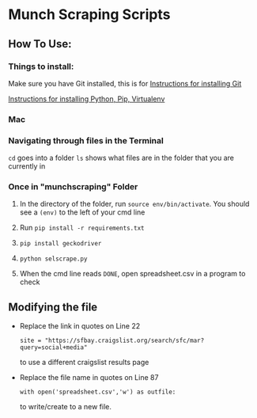 # Munch Scraping Scripts

## How To Use:

### Things to install:
Make sure you have Git installed, this is for 
[Instructions for installing Git](https://git-scm.com/book/en/v2/Getting-Started-Installing-Git)

[Instructions for installing Python, Pip, Virtualenv](http://www.pyladies.com/blog/Get-Your-Mac-Ready-for-Python-Programming/)
### Mac

### Navigating through files in the Terminal

`cd` goes into a folder
`ls` shows what files are in the folder that you are currently in

### Once in "munchscraping" Folder
1. In the directory of the folder, run `source env/bin/activate`. You should see a `(env)` to the left of your cmd line

2. Run `pip install -r requirements.txt`

3. `pip install geckodriver`

4. `python selscrape.py`

5. When the cmd line reads `DONE`, open spreadsheet.csv in a program to check


## Modifying the file

- Replace the link in quotes on Line 22

	`site = "https://sfbay.craigslist.org/search/sfc/mar?query=social+media"`

	to use a different craigslist results page

- Replace the file name in quotes on Line 87
	
	`with open('spreadsheet.csv','w') as outfile:`

	to write/create to a new file.